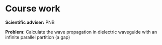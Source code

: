 Course work
===========

**Scientific adviser:** PNB

**Problem:** Calculate the wave propagation in dielectric waveguide with an infinite parallel partition (a gap)
